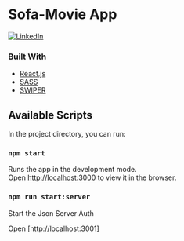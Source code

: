 # Sofa-Movie App

[![LinkedIn][linkedin-shield]][linkedin-url]

### Built With

- [React.js](https://reactjs.org/)
- [SASS](https://sass-lang.com/)
- [SWIPER](https://swiperjs.com/)

## Available Scripts

In the project directory, you can run:

### `npm start`

Runs the app in the development mode.\
Open [http://localhost:3000](http://localhost:3000) to view it in the browser.

### `npm run start:server`

Start the Json Server Auth

Open [http://localhost:3001]

[linkedin-shield]: https://img.shields.io/badge/-LinkedIn-black.svg?style=for-the-badge&logo=linkedin&colorB=555
[linkedin-url]: https://www.linkedin.com/in/andrei-nistor-marian/
[product-screenshot]: images/screenshot.png
